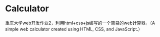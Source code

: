# Calculator
重庆大学web开发作业2，利用html+css+js编写的一个简易的web计算器。（A simple web calculator created using HTML, CSS, and JavaScript.）
